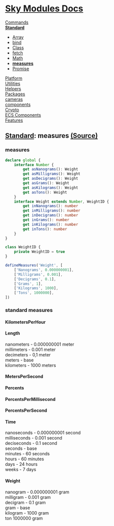 <!--- This measures was auto-generated using "pnpm exec sky readme" --> 

# [Sky Modules Docs](../../README.md)

[Commands](..%2F..%2F%5Fcommands%2FREADME.md)   
**[Standard](..%2F..%2Fstandard%2FREADME.md)**   
* [Array](..%2F..%2Fstandard%2FArray%2FREADME.md)
* [bind](..%2F..%2Fstandard%2Fbind%2FREADME.md)
* [Class](..%2F..%2Fstandard%2FClass%2FREADME.md)
* [fetch](..%2F..%2Fstandard%2Ffetch%2FREADME.md)
* [Math](..%2F..%2Fstandard%2FMath%2FREADME.md)
* **[measures](..%2F..%2Fstandard%2Fmeasures%2FREADME.md)**
* [Promise](..%2F..%2Fstandard%2FPromise%2FREADME.md)
  
[Platform](..%2F..%2Fplatform%2FREADME.md)   
[Utilities](..%2F..%2Futilities%2FREADME.md)   
[Helpers](..%2F..%2Fhelpers%2FREADME.md)   
[Packages](..%2F..%2Fpkgs%2FREADME.md)   
[cameras](..%2F..%2Fcameras%2FREADME.md)   
[components](..%2F..%2Fcomponents%2FREADME.md)   
[Crypto](..%2F..%2Fcrypto%2FREADME.md)   
[ECS Components](..%2F..%2Fecs%2FREADME.md)   
[Features](..%2F..%2Ffeatures%2FREADME.md)   

## [Standard](..%2F..%2Fstandard%2FREADME.md): measures [(Source)](..%2F..%2Fstandard%2Fmeasures%2F)

  
### measures

```ts
declare global {
    interface Number {
        get asNanograms(): Weight
        get asMilligrams(): Weight
        get asDecigrams(): Weight
        get asGrams(): Weight
        get asKilograms(): Weight
        get asTons(): Weight
    }
    interface Weight extends Number, WeightID {
        get inNanograms(): number
        get inMilligrams(): number
        get inDecigrams(): number
        get inGrams(): number
        get inKilograms(): number
        get inTons(): number
    }
}

class WeightID {
    private WeightID = true
}

defineMeasures('Weight', [
    ['Nanograms', 0.000000001],
    ['Milligrams', 0.001],
    ['Decigrams', 0.1],
    ['Grams', 1],
    ['Kilograms', 1000],
    ['Tons', 1000000],
])

```

### standard measures

#### KilometersPerHour

#### Length

nanometers - 0.000000001 meter   
millimeters - 0.001 meter   
decimeters - 0,1 meter   
meters - base  
kilometers - 1000 meters

#### MetersPerSecond

#### Percents

#### PercentsPerMillisecond

#### PercentsPerSecond

#### Time

nanoseconds - 0.000000001 second   
milliseconds - 0.001 second   
deciseconds - 0.1 second   
seconds - base   
minutes - 60 seconds   
hours - 60 minutes   
days - 24 hours   
weeks - 7 days

#### Weight

nanogram - 0.000000001 gram   
milligram - 0.001 gram   
decigram - 0.1 gram   
gram - base   
kilogram - 1000 gram   
ton 1000000 gram
